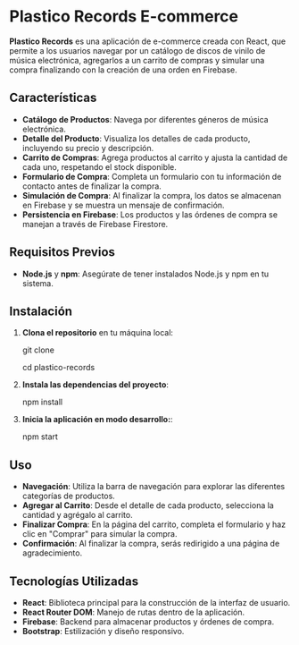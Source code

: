# Plastico Records E-commerce

**Plastico Records** es una aplicación de e-commerce creada con React, que permite a los usuarios navegar por un catálogo de discos de vinilo de música electrónica, agregarlos a un carrito de compras y simular una compra finalizando con la creación de una orden en Firebase.

## Características

- **Catálogo de Productos**: Navega por diferentes géneros de música electrónica.
- **Detalle del Producto**: Visualiza los detalles de cada producto, incluyendo su precio y descripción.
- **Carrito de Compras**: Agrega productos al carrito y ajusta la cantidad de cada uno, respetando el stock disponible.
- **Formulario de Compra**: Completa un formulario con tu información de contacto antes de finalizar la compra.
- **Simulación de Compra**: Al finalizar la compra, los datos se almacenan en Firebase y se muestra un mensaje de confirmación.
- **Persistencia en Firebase**: Los productos y las órdenes de compra se manejan a través de Firebase Firestore.

## Requisitos Previos

- **Node.js** y **npm**: Asegúrate de tener instalados Node.js y npm en tu sistema.

## Instalación

1. **Clona el repositorio** en tu máquina local:

   git clone

   cd plastico-records

2. **Instala las dependencias del proyecto**:

   npm install

3. **Inicia la aplicación en modo desarrollo:**:

   npm start

## Uso

- **Navegación**: Utiliza la barra de navegación para explorar las diferentes categorías de productos.
- **Agregar al Carrito**: Desde el detalle de cada producto, selecciona la cantidad y agrégalo al carrito.
- **Finalizar Compra**: En la página del carrito, completa el formulario y haz clic en "Comprar" para simular la compra.
- **Confirmación**: Al finalizar la compra, serás redirigido a una página de agradecimiento.

## Tecnologías Utilizadas

- **React**: Biblioteca principal para la construcción de la interfaz de usuario.
- **React Router DOM**: Manejo de rutas dentro de la aplicación.
- **Firebase**: Backend para almacenar productos y órdenes de compra.
- **Bootstrap**: Estilización y diseño responsivo.
